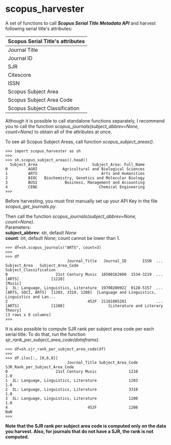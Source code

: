 # scopus_harvester

A set of functions to call **_Scopus Serial Title Metadata API_** and harvest following serial title's attributes:

| Scopus Serial Title's attributes |
| -------------------------------- |
| Journal Title                    |
| Journal ID                       |
| SJR                              |
| Citescore                        |
| ISSN                             |
| Scopus Subject Area              |
| Scopus Subject Area Code         |
| Scopus Subject Classification    |


Although it is possible to call standalone functions separately, I recommend you to call the function _scopus_journals(subject_abbrev=None, count=None)_ to obtain all of the attributes at once.

To see all Scopus Subject Areas, call function _scopus_subject_areas()_.


```
>>> import scopus_harvester as sh
>>> 
>>> sh.scopus_subject_areas().head()
  Subject_Area                        Subject_Area: Full_Name
0         AGRI           Agricultural and Biological Sciences
1         ARTS                            Arts and Humanities
2         BIOC   Biochemistry, Genetics and Molecular Biology
3         BUSI            Business, Management and Accounting
4         CENG                           Chemical Engineering
>>>
```


Before harvesting, you must first manually set up your API Key in the file _scopus_get_journals.py_.

Then call the function _scopus_journals(subject_abbrev=None, count=None)_.<br/>
Parameters:<br/>
**subject_abbrev**: str, default _None_<br/>
**count**: int, default _None_; count cannot be lower than 1.


```
>>> df=sh.scopus_journals("ARTS", count=3)
>>>
>>> df
                           Journal_Title   Journal_ID       ISSN  ...        Subject_Area   Subject_Area_Code                             Subject_Classification
0                     21st Century Music  18500162600  1534-3219  ...              [ARTS]              [1210]                                            [Music]
1  3L: Language, Linguistics, Literature  19700200922  0128-5157  ...  [ARTS, SOCI, ARTS]  [1203, 3310, 1208]  [Language and Linguistics, Linguistics and Lan...
2                                   452F  21101005201             ...              [ARTS]              [1208]                   [Literature and Literary Theory]
[3 rows x 8 columns]
>>>
```


It is also possible to compute SJR rank per subject area code per each serial title. To do that, run the function _sjr_rank_per_subject_area_code(dataframe)_.


```
>>> df=sh.sjr_rank_per_subject_area_code(df)
>>>
>>> df.iloc[:, [0,6,8]]
                           Journal_Title Subject_Area_Code  SJR_Rank_per_Subject_Area_Code
0                     21st Century Music              1210                             1.0
1  3L: Language, Linguistics, Literature              1203                             1.0
2  3L: Language, Linguistics, Literature              3310                             1.0
3  3L: Language, Linguistics, Literature              1208                             1.0
4                                   452F              1208                             NaN
>>>
```


**Note that the SJR rank per subject area code is computed only on the data you harvest. Also, for journals that do not have a SJR, the rank is not computed.**
